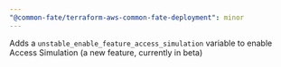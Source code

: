 ```yaml
---
"@common-fate/terraform-aws-common-fate-deployment": minor
---
```


Adds a `unstable_enable_feature_access_simulation` variable to enable Access Simulation (a new feature, currently in beta) 
